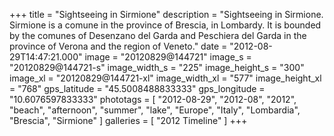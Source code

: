+++
title = "Sightseeing in Sirmione"
description = "Sightseeing in Sirmione. Sirmione is a comune in the province of Brescia, in Lombardy. It is bounded by the comunes of Desenzano del Garda and Peschiera del Garda in the province of Verona and the region of Veneto."
date = "2012-08-29T14:47:21.000"
image = "20120829@144721"
image_s = "20120829@144721-s"
image_width_s = "225"
image_height_s = "300"
image_xl = "20120829@144721-xl"
image_width_xl = "577"
image_height_xl = "768"
gps_latitude = "45.5008488833333"
gps_longitude = "10.6076597833333"
phototags = [ "2012-08-29", "2012-08", "2012", "beach", "afternoon", "summer", "lake", "Europe", "Italy", "Lombardia", "Brescia", "Sirmione" ]
galleries = [ "2012 Timeline" ]
+++
